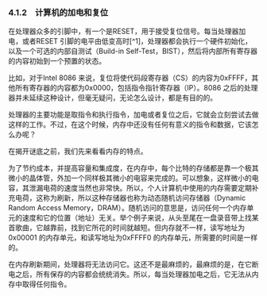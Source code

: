 ### 4.1.2　计算机的加电和复位

在处理器众多的引脚中，有一个是RESET，用于接受复位信号。每当处理器加电，或者RESET 引脚的电平由低变高时[^1]，处理器都会执行一个硬件初始化，以及一个可选的内部自测试（Build-in Self-Test，BIST），然后将内部所有寄存器的内容初始到一个预置的状态。

比如，对于Intel 8086 来说，复位将使代码段寄存器（CS）的内容为0xFFFF，其他所有寄存器的内容都为0x0000，包括指令指针寄存器（IP）。8086 之后的处理器并未延续这种设计，但毫无疑问，无论怎么设计，都是有目的的。

处理器的主要功能是取指令和执行指令，加电或者复位之后，它就会立刻尝试去做这样的工作。不过，在这个时候，内存中还没有任何有意义的指令和数据，它该怎么办呢？

在揭开谜底之前，我们先来看看内存的特点。

为了节约成本，并提高容量和集成度，在内存中，每个比特的存储都是靠一个极其微小的晶体管，外加一个同样极其微小的电容来完成的。可以想象，这样微小的电容，其泄漏电荷的速度当然也非常快。所以，个人计算机中使用的内存需要定期补充电荷，这称为刷新，所以这种存储器也称为动态随机访问存储器（Dynamic Random Access Memory，DRAM）。随机访问的意思是，访问任何一个内存单元的速度和它的位置（地址）无关。举个例子来说，从头至尾在一盘录音带上找某首歌曲，它越靠前，找到它所花的时间就越短。但内存就不一样，读写地址为0x00001 的内存单元，和读写地址为0xFFFF0 的内存单元，所需要的时间是一样的。

在内存刷新期间，处理器将无法访问它。这还不是最麻烦的，最麻烦的是，在它断电之后，所有保存的内容都会统统消失。所以，每当处理器加电之后，它无法从内存中取得任何指令。